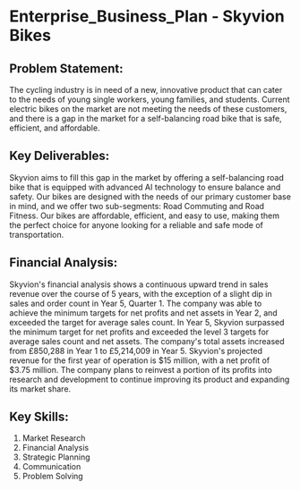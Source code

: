 # Enterprise_Business_Plan - Skyvion Bikes

## Problem Statement:
The cycling industry is in need of a new, innovative product that can cater to the needs of young single workers, young families, and students. Current electric bikes on the market are not meeting the needs of these customers, and there is a gap in the market for a self-balancing road bike that is safe, efficient, and affordable.

## Key Deliverables:
Skyvion aims to fill this gap in the market by offering a self-balancing road bike that is equipped with advanced AI technology to ensure balance and safety. Our bikes are designed with the needs of our primary customer base in mind, and we offer two sub-segments: Road Commuting and Road Fitness. Our bikes are affordable, efficient, and easy to use, making them the perfect choice for anyone looking for a reliable and safe mode of transportation.

## Financial Analysis:
Skyvion's financial analysis shows a continuous upward trend in sales revenue over the course of 5 years, with the exception of a slight dip in sales and order count in Year 5, Quarter 1. The company was able to achieve the minimum targets for net profits and net assets in Year 2, and exceeded the target for average sales count. In Year 5, Skyvion surpassed the minimum target for net profits and exceeded the level 3 targets for average sales count and net assets. The company's total assets increased from £850,288 in Year 1 to £5,214,009 in Year 5. Skyvion's projected revenue for the first year of operation is $15 million, with a net profit of $3.75 million. The company plans to reinvest a portion of its profits into research and development to continue improving its product and expanding its market share.

## Key Skills:
1. Market Research
2. Financial Analysis
3. Strategic Planning
4. Communication
5. Problem Solving
